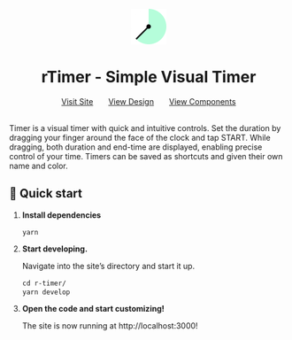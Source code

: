 <p align="center">
  <a href="https://timer.roscoe.dev">
    <img alt="Gatsby" src="./public/favicon.ICO" width="64" />
  </a>
</p>
<h1 align="center">
  rTimer - Simple Visual Timer
</h1>

<div align="center">
  <a href="https://timer.roscoe.dev/" marginRight="20px">Visit Site</a>
  &nbsp;&nbsp;&nbsp;&nbsp;&nbsp;
  <a href="https://www.figma.com/file/479kWQortx8pFn3h77nsWD/Timer?node-id=0%3A1">View Design</a>
  &nbsp;&nbsp;&nbsp;&nbsp;&nbsp;
  <a href="https://main--60d95ea26d550d003b666897.chromatic.com">View Components</a>
</div>
<br/>

Timer is a visual timer with quick and intuitive controls. Set the duration by dragging your finger around the face of the clock and tap START. While dragging, both duration and end-time are displayed, enabling precise control of your time. Timers can be saved as shortcuts and given their own name and color.

## 🚀 Quick start

1.  **Install dependencies**

    ```shell
    yarn
    ```

2.  **Start developing.**

    Navigate into the site’s directory and start it up.

    ```shell
    cd r-timer/
    yarn develop
    ```

3.  **Open the code and start customizing!**

    The site is now running at http://localhost:3000!
